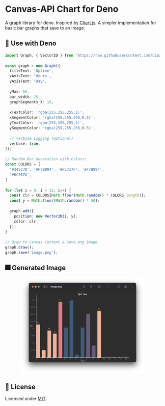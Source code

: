# Canvas-API Chart for Deno
A graph library for deno. Inspired by [Chart.js](https://www.chartjs.org/). A simpler implementation for basic bar graphs that save to an image.

## 🚀 Use with Deno
```typescript
import Graph, { Vector2D } from 'https://raw.githubusercontent.com/Ciaxur/canvas-api-chart.deno/main/mod.ts';

const graph = new Graph({
  titleText: 'Uptime',
  xAxisText: 'Hours',
  yAxisText: 'Day',
  
  yMax: 50,
  bar_width: 25,
  graphSegments_X: 18,

  xTextColor: 'rgba(255,255,255,1)',
  xSegmentColor: 'rgba(255,255,255,0.5)',
  yTextColor: 'rgba(255,255,255,1)',
  ySegmentColor: 'rgba(255,255,255,0.5)',

  // Verbose Logging (Optional)
  verbose: true,
});

// Random Bar Generation with Colors!
const COLORS = [
  '#345C7D', '#F7B094', '#F5717F', '#F7B094',
  '#6C5B7A',
]

for (let i = 0; i < 12; i++) {
  const clr = COLORS[Math.floor(Math.random() * COLORS.length)];
  const y = Math.floor(Math.random() * 50);

  graph.add({
    position: new Vector2D(i, y),
    color: clr,
  });
}

// Draw to Canvas Context & Save png image
graph.draw();
graph.save('image.png');
```

## 🎆 Generated Image
<p align="center">
  <img 
    src="misc/Image1.png"
    width="80%"
  >
</p>

## 📙 License
Licensed under [MIT](LICENSE).